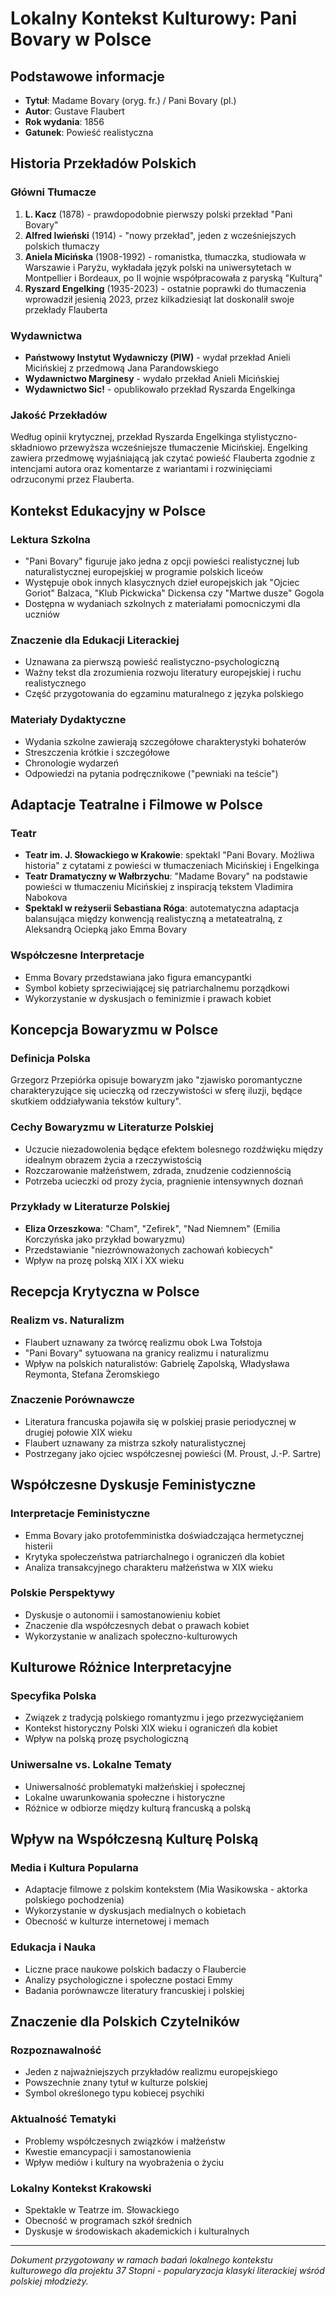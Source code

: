 # Lokalny Kontekst Kulturowy: Pani Bovary w Polsce

## Podstawowe informacje
- **Tytuł**: Madame Bovary (oryg. fr.) / Pani Bovary (pl.)
- **Autor**: Gustave Flaubert
- **Rok wydania**: 1856
- **Gatunek**: Powieść realistyczna

## Historia Przekładów Polskich

### Główni Tłumacze

1. **L. Kacz** (1878) - prawdopodobnie pierwszy polski przekład "Pani Bovary"
2. **Alfred Iwieński** (1914) - "nowy przekład", jeden z wcześniejszych polskich tłumaczy
3. **Aniela Micińska** (1908-1992) - romanistka, tłumaczka, studiowała w Warszawie i Paryżu, wykładała język polski na uniwersytetach w Montpellier i Bordeaux, po II wojnie współpracowała z paryską "Kulturą"
4. **Ryszard Engelking** (1935-2023) - ostatnie poprawki do tłumaczenia wprowadził jesienią 2023, przez kilkadziesiąt lat doskonalił swoje przekłady Flauberta

### Wydawnictwa
- **Państwowy Instytut Wydawniczy (PIW)** - wydał przekład Anieli Micińskiej z przedmową Jana Parandowskiego
- **Wydawnictwo Marginesy** - wydało przekład Anieli Micińskiej  
- **Wydawnictwo Sic!** - opublikowało przekład Ryszarda Engelkinga

### Jakość Przekładów
Według opinii krytycznej, przekład Ryszarda Engelkinga stylistyczno-składniowo przewyższa wcześniejsze tłumaczenie Micińskiej. Engelking zawiera przedmowę wyjaśniającą jak czytać powieść Flauberta zgodnie z intencjami autora oraz komentarze z wariantami i rozwinięciami odrzuconymi przez Flauberta.

## Kontekst Edukacyjny w Polsce

### Lektura Szkolna
- "Pani Bovary" figuruje jako jedna z opcji powieści realistycznej lub naturalistycznej europejskiej w programie polskich liceów
- Występuje obok innych klasycznych dzieł europejskich jak "Ojciec Goriot" Balzaca, "Klub Pickwicka" Dickensa czy "Martwe dusze" Gogola
- Dostępna w wydaniach szkolnych z materiałami pomocniczymi dla uczniów

### Znaczenie dla Edukacji Literackiej
- Uznawana za pierwszą powieść realistyczno-psychologiczną
- Ważny tekst dla zrozumienia rozwoju literatury europejskiej i ruchu realistycznego
- Część przygotowania do egzaminu maturalnego z języka polskiego

### Materiały Dydaktyczne
- Wydania szkolne zawierają szczegółowe charakterystyki bohaterów
- Streszczenia krótkie i szczegółowe
- Chronologie wydarzeń
- Odpowiedzi na pytania podręcznikowe ("pewniaki na teście")

## Adaptacje Teatralne i Filmowe w Polsce

### Teatr
- **Teatr im. J. Słowackiego w Krakowie**: spektakl "Pani Bovary. Możliwa historia" z cytatami z powieści w tłumaczeniach Micińskiej i Engelkinga
- **Teatr Dramatyczny w Wałbrzychu**: "Madame Bovary" na podstawie powieści w tłumaczeniu Micińskiej z inspiracją tekstem Vladimira Nabokova
- **Spektakl w reżyserii Sebastiana Róga**: autotematyczna adaptacja balansująca między konwencją realistyczną a metateatralną, z Aleksandrą Ociepką jako Emma Bovary

### Współczesne Interpretacje
- Emma Bovary przedstawiana jako figura emancypantki
- Symbol kobiety sprzeciwiającej się patriarchalnemu porządkowi
- Wykorzystanie w dyskusjach o feminizmie i prawach kobiet

## Koncepcja Bowaryzmu w Polsce

### Definicja Polska
Grzegorz Przepiórka opisuje bowaryzm jako "zjawisko poromantyczne charakteryzujące się ucieczką od rzeczywistości w sferę iluzji, będące skutkiem oddziaływania tekstów kultury".

### Cechy Bowaryzmu w Literaturze Polskiej
- Uczucie niezadowolenia będące efektem bolesnego rozdźwięku między idealnym obrazem życia a rzeczywistością
- Rozczarowanie małżeństwem, zdrada, znudzenie codziennością
- Potrzeba ucieczki od prozy życia, pragnienie intensywnych doznań

### Przykłady w Literaturze Polskiej
- **Eliza Orzeszkowa**: "Cham", "Zefirek", "Nad Niemnem" (Emilia Korczyńska jako przykład bowaryzmu)
- Przedstawianie "niezrównoważonych zachowań kobiecych"
- Wpływ na prozę polską XIX i XX wieku

## Recepcja Krytyczna w Polsce

### Realizm vs. Naturalizm
- Flaubert uznawany za twórcę realizmu obok Lwa Tołstoja
- "Pani Bovary" sytuowana na granicy realizmu i naturalizmu
- Wpływ na polskich naturalistów: Gabrielę Zapolską, Władysława Reymonta, Stefana Żeromskiego

### Znaczenie Porównawcze
- Literatura francuska pojawiła się w polskiej prasie periodycznej w drugiej połowie XIX wieku
- Flaubert uznawany za mistrza szkoły naturalistycznej
- Postrzegany jako ojciec współczesnej powieści (M. Proust, J.-P. Sartre)

## Współczesne Dyskusje Feministyczne

### Interpretacje Feministyczne
- Emma Bovary jako protofemministka doświadczająca hermetycznej histerii
- Krytyka społeczeństwa patriarchalnego i ograniczeń dla kobiet
- Analiza transakcyjnego charakteru małżeństwa w XIX wieku

### Polskie Perspektywy
- Dyskusje o autonomii i samostanowieniu kobiet
- Znaczenie dla współczesnych debat o prawach kobiet
- Wykorzystanie w analizach społeczno-kulturowych

## Kulturowe Różnice Interpretacyjne

### Specyfika Polska
- Związek z tradycją polskiego romantyzmu i jego przezwyciężaniem
- Kontekst historyczny Polski XIX wieku i ograniczeń dla kobiet
- Wpływ na polską prozę psychologiczną

### Uniwersalne vs. Lokalne Tematy
- Uniwersalność problematyki małżeńskiej i społecznej
- Lokalne uwarunkowania społeczne i historyczne
- Różnice w odbiorze między kulturą francuską a polską

## Wpływ na Współczesną Kulturę Polską

### Media i Kultura Popularna
- Adaptacje filmowe z polskim kontekstem (Mia Wasikowska - aktorka polskiego pochodzenia)
- Wykorzystanie w dyskusjach medialnych o kobietach
- Obecność w kulturze internetowej i memach

### Edukacja i Nauka
- Liczne prace naukowe polskich badaczy o Flaubercie
- Analizy psychologiczne i społeczne postaci Emmy
- Badania porównawcze literatury francuskiej i polskiej

## Znaczenie dla Polskich Czytelników

### Rozpoznawalność
- Jeden z najważniejszych przykładów realizmu europejskiego
- Powszechnie znany tytuł w kulturze polskiej
- Symbol określonego typu kobiecej psychiki

### Aktualność Tematyki
- Problemy współczesnych związków i małżeństw
- Kwestie emancypacji i samostanowienia
- Wpływ mediów i kultury na wyobrażenia o życiu

### Lokalny Kontekst Krakowski
- Spektakle w Teatrze im. Słowackiego
- Obecność w programach szkół średnich
- Dyskusje w środowiskach akademickich i kulturalnych

---

*Dokument przygotowany w ramach badań lokalnego kontekstu kulturowego dla projektu 37 Stopni - popularyzacja klasyki literackiej wśród polskiej młodzieży.*